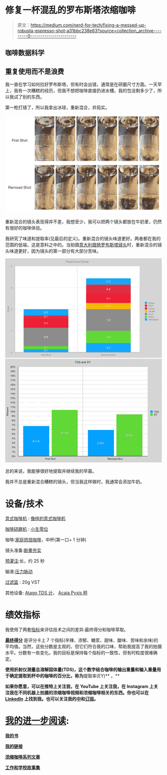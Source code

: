 # 修复一杯混乱的罗布斯塔浓缩咖啡

> 原文：<https://medium.com/nerd-for-tech/fixing-a-messed-up-robusta-espresso-shot-a31bbc238e63?source=collection_archive---------0----------------------->

## 咖啡数据科学

## 重复使用而不是浪费

我一直在学习如何拉好罗布斯塔，但有时会出错，通常是在研磨尺寸方面。一天早上，我有一次糟糕的经历，但我不想把咖啡直接扔进水槽。我的包没剩多少了，所以我试了别的东西。

第一枪打错了，所以我拿出冰球，重新混合，并捣实。

![](img/1bf20c75539bf6a1f465fe358c3cf950.png)

重新混合的镜头表现得并不差，我想至少，我可以把两个镜头都放在牛奶里，仍然有很好的咖啡体验。

我研究了味道和提取率(见最后的定义)。重新混合的镜头味道更好。两者都在我的范围的低端，这是意料之中的。当拍摄[意大利腊肠罗布斯塔镜头](/geekculture/we-dont-talk-about-robusta-fa5d14c8e505)时，重新混合的镜头味道更好，因为镜头的第一部分有大部分苦味。

![](img/38ad3369d29ffcca7d6945761a39f460.png)![](img/84ab0ce20803352bd792ac6da36d656f.png)

总的来说，我能够很好地提取并继续我的早晨。

我并不总是重新混合糟糕的镜头，但当我这样做时，我通常会添加牛奶。

# 设备/技术

[意式咖啡机](https://towardsdatascience.com/taxonomy-of-lever-espresso-machines-f32d111688f1) : [像样的意式咖啡机](https://towardsdatascience.com/developing-a-decent-profile-for-espresso-c2750bed053f)

[咖啡研磨机](https://towardsdatascience.com/rok-beats-niche-zero-part-1-7957ec49840d) : [小生零位](https://youtu.be/2F_0bPW7ZPw)

咖啡:[家庭烘焙咖啡](https://rmckeon.medium.com/coffee-roasting-splash-page-780b0c3242ea)，中杯(第一口+ 1 分钟)

镜头准备:[断奏夯实](https://towardsdatascience.com/staccato-tamping-improving-espresso-without-a-sifter-b22de5db28f6)

[预灌注](https://towardsdatascience.com/pre-infusion-for-espresso-visual-cues-for-better-espresso-c23b2542152e):长，约 25 秒

输液:[压力脉动](https://towardsdatascience.com/pressure-pulsing-for-better-espresso-62f09362211d)

[过滤篮](https://rmckeon.medium.com/espresso-baskets-and-related-topics-splash-page-ff10f690a738) : 20g VST

其他设备: [Atago TDS 计](https://towardsdatascience.com/affordable-coffee-solubility-tools-tds-for-espresso-brix-vs-atago-f8367efb5aa4)， [Acaia Pyxis 秤](https://towardsdatascience.com/data-review-acaia-scale-pyxis-for-espresso-457782bafa5d)

# 绩效指标

我使用了两套[指标](https://towardsdatascience.com/metrics-of-performance-espresso-1ef8af75ce9a)来评估技术之间的差异:最终得分和咖啡萃取。

[**最终得分**](https://towardsdatascience.com/@rmckeon/coffee-data-sheet-d95fd241e7f6) 是评分卡上 7 个指标(辛辣、浓郁、糖浆、甜味、酸味、苦味和余味)的平均值。当然，这些分数是主观的，但它们符合我的口味，帮助我提高了我的拍摄水平。分数有一些变化。我的目标是保持每个指标的一致性，但有时粒度很难确定。

[](https://towardsdatascience.com/coffee-solubility-in-espresso-an-initial-study-88f78a432e2c)**使用折射仪测量总溶解固体量(TDS)，这个数字结合咖啡的输出重量和输入重量用于确定提取到杯中的咖啡的百分比，称为**提取率(EY)** 。**

**如果你愿意，可以在推特上关注我，在 YouTube 上关注我，在 Instagram 上关注我在不同机器上拍摄的浓缩咖啡视频和浓缩咖啡相关的东西。你也可以在 [LinkedIn](https://www.linkedin.com/in/dr-robert-mckeon-aloe-01581595) 上找到我。也可以关注我的[中](https://towardsdatascience.com/@rmckeon/follow)和[订阅](https://rmckeon.medium.com/subscribe)。**

# **[我的进一步阅读](https://rmckeon.medium.com/story-collection-splash-page-e15025710347):**

**[我的书](https://www.kickstarter.com/projects/espressofun/engineering-better-espresso-data-driven-coffee)**

**[我的链接](https://rmckeon.medium.com/my-links-5de9eb69c26b?source=your_stories_page----------------------------------------)**

**[浓缩咖啡系列文章](https://rmckeon.medium.com/a-collection-of-espresso-articles-de8a3abf9917?postPublishedType=repub)**

**[工作和学校故事集](https://rmckeon.medium.com/a-collection-of-work-and-school-stories-6b7ca5a58318?source=your_stories_page-------------------------------------)**